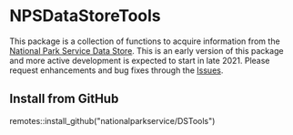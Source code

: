 # NPSDataStoreTools
This package is a collection of functions to acquire information from the [National Park Service Data Store](https://irma.nps.gov/DataStore/). This is an early version of this package and more active 
development is expected to start in late 2021. Please request enhancements and bug fixes through the
[Issues](https://github.com/nationalparkservice/DSTools/issues).

## Install from GitHub
remotes::install_github("nationalparkservice/DSTools")